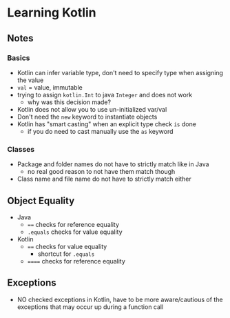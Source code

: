 # Learning Kotlin

## Notes  

### Basics
- Kotlin can infer variable type, don't need to specify type when assigning the value
- `val` = value, immutable
- trying to assign `kotlin.Int` to java `Integer` and does not work
    - why was this decision made?
- Kotlin does not allow you to use un-initialized var/val
- Don't need the `new` keyword to instantiate objects
- Kotlin has "smart casting" when an explicit type check `is` done
  - if you do need to cast manually use the `as` keyword


### Classes
- Package and folder names do not have to strictly match like in Java
    - no real good reason to not have them match though
- Class name and file name do not have to strictly match either

## Object Equality
- Java
  - `==` checks for reference equality
  - `.equals` checks for value equality
- Kotlin
  - `==` checks for value equality 
    - shortcut for `.equals`
  - `====` checks for reference equality
  
## Exceptions
- NO checked exceptions in Kotlin, have to be more aware/cautious of the exceptions that may 
occur up during a function call